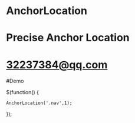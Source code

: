 # AnchorLocation
# Precise Anchor Location
# 32237384@qq.com

#Demo

$(function() {

	AnchorLocation('.nav',1);
	
});
